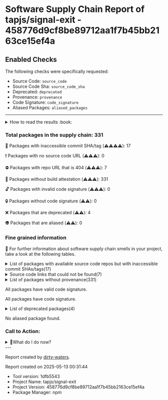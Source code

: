 
# Software Supply Chain Report of tapjs/signal-exit - 458776d9cf8be89712aa1f7b45bb2163ce15ef4a

## Enabled Checks
The following checks were specifically requested:

- Source Code: `source_code`
- Source Code Sha: `source_code_sha`
- Deprecated: `deprecated`
- Provenance: `provenance`
- Code Signature: `code_signature`
- Aliased Packages: `aliased_packages`

---


<details>
    <summary>How to read the results :book: </summary>
    
 Dirty-waters has analyzed your project dependencies and found different categories for each of them:

    
 - ⚠️⚠️⚠️⚠️ : critical severity 

    
 - ⚠️⚠️⚠️ : high severity 

    
 - ⚠️⚠️: medium severity 

    
 - ⚠️: low severity 

</details>
        

 ### Total packages in the supply chain: 331


:wrench: Packages with inaccessible commit SHA/tag (⚠️⚠️⚠️⚠️): 17

:heavy_exclamation_mark: Packages with no source code URL (⚠️⚠️⚠️): 0

:no_entry: Packages with repo URL that is 404 (⚠️⚠️⚠️): 7

:black_square_button: Packages without build attestation (⚠️⚠️⚠️): 331

:unlock: Packages with invalid code signature (⚠️⚠️⚠️): 0

:lock: Packages without code signature (⚠️⚠️): 0

:x: Packages that are deprecated (⚠️⚠️): 4

:alien: Packages that are aliased (⚠️⚠️): 0


### Fine grained information

:dolphin: For further information about software supply chain smells in your project, take a look at the following tables.

<details>
<summary>List of packages with available source code repos but with inaccessible commit SHAs/tags(17)</summary>
    


| package_name                         | sha_exists   | tag_version   | is_sha   | sha   | tag_url   | message                            |   status_code_for_sha | parent                            |
|:-------------------------------------|:-------------|:--------------|:---------|:------|:----------|:-----------------------------------|----------------------:|:----------------------------------|
| `@bcoe/v8-coverage@0.2.3`            | False        | `0.2.3`       | False    |       |           | No tags found in the repo          |                   200 | `[]`                              |
| `@tsconfig/node10@1.0.9`             | False        | `1.0.9`       | False    |       |           | No tags found in the repo          |                   200 | `[]`                              |
| `@tsconfig/node12@1.0.11`            | False        | `1.0.11`      | False    |       |           | No tags found in the repo          |                   200 | `[]`                              |
| `@tsconfig/node14@1.0.3`             | False        | `1.0.3`       | False    |       |           | No tags found in the repo          |                   200 | `[]`                              |
| `@tsconfig/node16@1.0.3`             | False        | `1.0.3`       | False    |       |           | No tags found in the repo          |                   200 | `[]`                              |
| `@types/cross-spawn@6.0.2`           | False        | `6.0.2`       | False    |       |           | Tag 6.0.2 not found in the repo    |                   404 | `[]`                              |
| `@types/istanbul-lib-coverage@2.0.4` | False        | `2.0.4`       | False    |       |           | Tag 2.0.4 not found in the repo    |                   404 | `[]`                              |
| `@types/node@18.15.11`               | False        | `18.15.11`    | False    |       |           | Tag 18.15.11 not found in the repo |                   404 | `[]`                              |
| `@types/prop-types@15.7.4`           | False        | `15.7.4`      | False    |       |           | Tag 15.7.4 not found in the repo   |                   404 | `[]`                              |
| `@types/react@17.0.52`               | False        | `17.0.52`     | False    |       |           | Tag 17.0.52 not found in the repo  |                   404 | `[]`                              |
| `@types/scheduler@0.16.2`            | False        | `0.16.2`      | False    |       |           | Tag 0.16.2 not found in the repo   |                   404 | `[]`                              |
| `@types/signal-exit@3.0.1`           | False        | `3.0.1`       | False    |       |           | Tag 3.0.1 not found in the repo    |                   404 | `[]`                              |
| `@types/tap@15.0.8`                  | False        | `15.0.8`      | False    |       |           | Tag 15.0.8 not found in the repo   |                   404 | `[]`                              |
| `@types/yoga-layout@1.9.2`           | False        | `1.9.2`       | False    |       |           | Tag 1.9.2 not found in the repo    |                   404 | `['yoga-layout-prebuilt@1.10.0']` |
| `react-reconciler@0.26.2`            | False        | `0.26.2`      | False    |       |           | Tag 0.26.2 not found in the repo   |                   404 | `[]`                              |
| `scheduler@0.20.2`                   | False        | `0.20.2`      | False    |       |           | Tag 0.20.2 not found in the repo   |                   404 | `[]`                              |
| `vscode-textmate@8.0.0`              | False        | `8.0.0`       | False    |       |           | Tag 8.0.0 not found in the repo    |                   404 | `[]`                              |
</details>

<details>
<summary>Source code links that could not be found(7)</summary>
    


|   index | package_name           | github_url                                   | github_exists   | parent                       |
|--------:|:-----------------------|:---------------------------------------------|:----------------|:-----------------------------|
|       1 | `archy@1.0.0`          | https://github.com/substack/node-archy       | False           | `[]`                         |
|       2 | `commondir@1.0.1`      | https://github.com/substack/node-commondir   | False           | `[]`                         |
|       3 | `concat-map@0.0.1`     | https://github.com/substack/node-concat-map  | False           | `['brace-expansion@1.1.11']` |
|       4 | `findit@2.0.0`         | https://github.com/substack/node-findit      | False           | `[]`                         |
|       5 | `shell-quote@1.7.3`    | https://github.com/substack/node-shell-quote | False           | `[]`                         |
|       6 | `unicode-length@2.0.2` | https://github.com/jviotti/unicode-length    | False           | `[]`                         |
|       7 | `unicode-length@2.1.0` | https://github.com/jviotti/unicode-length    | False           | `[]`                         |
</details>

<details>
<summary>List of packages without provenance(331)</summary>
    


| package_name                                       | provenance_in_version   | parent                                    |
|:---------------------------------------------------|:------------------------|:------------------------------------------|
| `@ampproject/remapping@2.1.2`                      | False                   | `[]`                                      |
| `@ampproject/remapping@2.2.1`                      | False                   | `[]`                                      |
| `@babel/code-frame@7.16.7`                         | False                   | `[]`                                      |
| `@babel/code-frame@7.21.4`                         | False                   | `[]`                                      |
| `@babel/compat-data@7.17.7`                        | False                   | `[]`                                      |
| `@babel/compat-data@7.21.4`                        | False                   | `[]`                                      |
| `@babel/core@7.17.8`                               | False                   | `[]`                                      |
| `@babel/core@7.21.4`                               | False                   | `[]`                                      |
| `@babel/generator@7.17.7`                          | False                   | `[]`                                      |
| `@babel/generator@7.21.4`                          | False                   | `[]`                                      |
| `@babel/helper-annotate-as-pure@7.16.7`            | False                   | `[]`                                      |
| `@babel/helper-compilation-targets@7.17.7`         | False                   | `[]`                                      |
| `@babel/helper-compilation-targets@7.21.4`         | False                   | `[]`                                      |
| `@babel/helper-environment-visitor@7.16.7`         | False                   | `[]`                                      |
| `@babel/helper-environment-visitor@7.18.9`         | False                   | `[]`                                      |
| `@babel/helper-function-name@7.16.7`               | False                   | `[]`                                      |
| `@babel/helper-function-name@7.21.0`               | False                   | `[]`                                      |
| `@babel/helper-get-function-arity@7.16.7`          | False                   | `[]`                                      |
| `@babel/helper-hoist-variables@7.16.7`             | False                   | `[]`                                      |
| `@babel/helper-hoist-variables@7.18.6`             | False                   | `[]`                                      |
| `@babel/helper-module-imports@7.16.7`              | False                   | `[]`                                      |
| `@babel/helper-module-imports@7.21.4`              | False                   | `[]`                                      |
| `@babel/helper-module-transforms@7.17.7`           | False                   | `[]`                                      |
| `@babel/helper-module-transforms@7.21.2`           | False                   | `[]`                                      |
| `@babel/helper-plugin-utils@7.16.7`                | False                   | `[]`                                      |
| `@babel/helper-simple-access@7.17.7`               | False                   | `[]`                                      |
| `@babel/helper-simple-access@7.20.2`               | False                   | `[]`                                      |
| `@babel/helper-split-export-declaration@7.16.7`    | False                   | `[]`                                      |
| `@babel/helper-split-export-declaration@7.18.6`    | False                   | `[]`                                      |
| `@babel/helper-string-parser@7.19.4`               | False                   | `[]`                                      |
| `@babel/helper-validator-identifier@7.16.7`        | False                   | `[]`                                      |
| `@babel/helper-validator-identifier@7.19.1`        | False                   | `[]`                                      |
| `@babel/helper-validator-option@7.16.7`            | False                   | `[]`                                      |
| `@babel/helper-validator-option@7.21.0`            | False                   | `[]`                                      |
| `@babel/helpers@7.17.8`                            | False                   | `[]`                                      |
| `@babel/helpers@7.21.0`                            | False                   | `[]`                                      |
| `@babel/highlight@7.16.10`                         | False                   | `[]`                                      |
| `@babel/highlight@7.18.6`                          | False                   | `[]`                                      |
| `@babel/parser@7.17.8`                             | False                   | `[]`                                      |
| `@babel/parser@7.21.4`                             | False                   | `[]`                                      |
| `@babel/plugin-proposal-object-rest-spread@7.17.3` | False                   | `[]`                                      |
| `@babel/plugin-syntax-jsx@7.16.7`                  | False                   | `[]`                                      |
| `@babel/plugin-syntax-object-rest-spread@7.8.3`    | False                   | `[]`                                      |
| `@babel/plugin-transform-destructuring@7.17.7`     | False                   | `[]`                                      |
| `@babel/plugin-transform-parameters@7.16.7`        | False                   | `[]`                                      |
| `@babel/plugin-transform-react-jsx@7.17.3`         | False                   | `[]`                                      |
| `@babel/template@7.16.7`                           | False                   | `[]`                                      |
| `@babel/template@7.20.7`                           | False                   | `[]`                                      |
| `@babel/traverse@7.17.3`                           | False                   | `[]`                                      |
| `@babel/traverse@7.21.4`                           | False                   | `[]`                                      |
| `@babel/types@7.17.0`                              | False                   | `[]`                                      |
| `@babel/types@7.21.4`                              | False                   | `[]`                                      |
| `@bcoe/v8-coverage@0.2.3`                          | False                   | `[]`                                      |
| `@cspotcode/source-map-support@0.8.1`              | False                   | `[]`                                      |
| `@isaacs/import-jsx@4.0.1`                         | False                   | `[]`                                      |
| `@istanbuljs/load-nyc-config@1.1.0`                | False                   | `[]`                                      |
| `@istanbuljs/schema@0.1.3`                         | False                   | `[]`                                      |
| `@jridgewell/gen-mapping@0.3.3`                    | False                   | `[]`                                      |
| `@jridgewell/resolve-uri@3.0.5`                    | False                   | `[]`                                      |
| `@jridgewell/resolve-uri@3.1.0`                    | False                   | `['@jridgewell/trace-mapping@0.3.18']`    |
| `@jridgewell/set-array@1.1.2`                      | False                   | `[]`                                      |
| `@jridgewell/sourcemap-codec@1.4.11`               | False                   | `[]`                                      |
| `@jridgewell/sourcemap-codec@1.4.14`               | False                   | `['@jridgewell/trace-mapping@0.3.18']`    |
| `@jridgewell/sourcemap-codec@1.4.15`               | False                   | `[]`                                      |
| `@jridgewell/trace-mapping@0.3.18`                 | False                   | `[]`                                      |
| `@jridgewell/trace-mapping@0.3.4`                  | False                   | `[]`                                      |
| `@jridgewell/trace-mapping@0.3.9`                  | False                   | `['@cspotcode/source-map-support@0.8.1']` |
| `@tsconfig/node10@1.0.9`                           | False                   | `[]`                                      |
| `@tsconfig/node12@1.0.11`                          | False                   | `[]`                                      |
| `@tsconfig/node14@1.0.3`                           | False                   | `[]`                                      |
| `@tsconfig/node16@1.0.3`                           | False                   | `[]`                                      |
| `@types/cross-spawn@6.0.2`                         | False                   | `[]`                                      |
| `@types/istanbul-lib-coverage@2.0.4`               | False                   | `[]`                                      |
| `@types/node@18.15.11`                             | False                   | `[]`                                      |
| `@types/prop-types@15.7.4`                         | False                   | `[]`                                      |
| `@types/react@17.0.52`                             | False                   | `[]`                                      |
| `@types/scheduler@0.16.2`                          | False                   | `[]`                                      |
| `@types/signal-exit@3.0.1`                         | False                   | `[]`                                      |
| `@types/tap@15.0.8`                                | False                   | `[]`                                      |
| `@types/yoga-layout@1.9.2`                         | False                   | `['yoga-layout-prebuilt@1.10.0']`         |
| `acorn-walk@8.2.0`                                 | False                   | `[]`                                      |
| `acorn@8.8.2`                                      | False                   | `[]`                                      |
| `aggregate-error@3.1.0`                            | False                   | `[]`                                      |
| `ansi-escapes@4.3.2`                               | False                   | `[]`                                      |
| `ansi-regex@2.1.1`                                 | False                   | `[]`                                      |
| `ansi-regex@5.0.1`                                 | False                   | `[]`                                      |
| `ansi-sequence-parser@1.1.0`                       | False                   | `[]`                                      |
| `ansi-styles@3.2.1`                                | False                   | `[]`                                      |
| `ansi-styles@4.3.0`                                | False                   | `[]`                                      |
| `ansicolors@0.3.2`                                 | False                   | `[]`                                      |
| `anymatch@3.1.3`                                   | False                   | `[]`                                      |
| `append-transform@2.0.0`                           | False                   | `[]`                                      |
| `archy@1.0.0`                                      | False                   | `[]`                                      |
| `arg@4.1.3`                                        | False                   | `[]`                                      |
| `argparse@1.0.10`                                  | False                   | `[]`                                      |
| `astral-regex@2.0.0`                               | False                   | `[]`                                      |
| `async-hook-domain@2.0.4`                          | False                   | `[]`                                      |
| `auto-bind@4.0.0`                                  | False                   | `['ink@3.2.0']`                           |
| `balanced-match@1.0.2`                             | False                   | `[]`                                      |
| `binary-extensions@2.2.0`                          | False                   | `[]`                                      |
| `bind-obj-methods@3.0.0`                           | False                   | `[]`                                      |
| `brace-expansion@1.1.11`                           | False                   | `[]`                                      |
| `brace-expansion@2.0.1`                            | False                   | `[]`                                      |
| `braces@3.0.2`                                     | False                   | `[]`                                      |
| `browserslist@4.20.2`                              | False                   | `[]`                                      |
| `browserslist@4.21.5`                              | False                   | `[]`                                      |
| `buffer-from@1.1.2`                                | False                   | `[]`                                      |
| `c8@7.13.0`                                        | False                   | `[]`                                      |
| `caching-transform@4.0.0`                          | False                   | `[]`                                      |
| `caller-callsite@4.1.0`                            | False                   | `[]`                                      |
| `caller-path@3.0.1`                                | False                   | `[]`                                      |
| `callsites@3.1.0`                                  | False                   | `[]`                                      |
| `camelcase@5.3.1`                                  | False                   | `[]`                                      |
| `caniuse-lite@1.0.30001319`                        | False                   | `[]`                                      |
| `caniuse-lite@1.0.30001478`                        | False                   | `[]`                                      |
| `cardinal@2.1.1`                                   | False                   | `[]`                                      |
| `chalk@2.4.2`                                      | False                   | `[]`                                      |
| `chalk@3.0.0`                                      | False                   | `[]`                                      |
| `chalk@4.1.2`                                      | False                   | `[]`                                      |
| `chokidar@3.5.3`                                   | False                   | `[]`                                      |
| `ci-info@2.0.0`                                    | False                   | `[]`                                      |
| `clean-stack@2.2.0`                                | False                   | `[]`                                      |
| `cli-boxes@2.2.1`                                  | False                   | `[]`                                      |
| `cli-cursor@3.1.0`                                 | False                   | `[]`                                      |
| `cli-truncate@2.1.0`                               | False                   | `[]`                                      |
| `cliui@6.0.0`                                      | False                   | `[]`                                      |
| `cliui@7.0.4`                                      | False                   | `[]`                                      |
| `code-excerpt@3.0.0`                               | False                   | `[]`                                      |
| `color-convert@1.9.3`                              | False                   | `[]`                                      |
| `color-convert@2.0.1`                              | False                   | `[]`                                      |
| `color-name@1.1.3`                                 | False                   | `['color-convert@1.9.3']`                 |
| `color-name@1.1.4`                                 | False                   | `[]`                                      |
| `color-support@1.1.3`                              | False                   | `[]`                                      |
| `commondir@1.0.1`                                  | False                   | `[]`                                      |
| `concat-map@0.0.1`                                 | False                   | `['brace-expansion@1.1.11']`              |
| `convert-source-map@1.8.0`                         | False                   | `[]`                                      |
| `convert-source-map@1.9.0`                         | False                   | `[]`                                      |
| `convert-to-spaces@1.0.2`                          | False                   | `[]`                                      |
| `create-require@1.1.1`                             | False                   | `[]`                                      |
| `cross-spawn@7.0.3`                                | False                   | `[]`                                      |
| `csstype@3.0.11`                                   | False                   | `[]`                                      |
| `debug@4.3.4`                                      | False                   | `[]`                                      |
| `decamelize@1.2.0`                                 | False                   | `[]`                                      |
| `default-require-extensions@3.0.1`                 | False                   | `[]`                                      |
| `diff@4.0.2`                                       | False                   | `[]`                                      |
| `electron-to-chromium@1.4.365`                     | False                   | `[]`                                      |
| `electron-to-chromium@1.4.89`                      | False                   | `[]`                                      |
| `emoji-regex@8.0.0`                                | False                   | `[]`                                      |
| `es6-error@4.1.1`                                  | False                   | `[]`                                      |
| `escalade@3.1.1`                                   | False                   | `[]`                                      |
| `escape-string-regexp@1.0.5`                       | False                   | `[]`                                      |
| `escape-string-regexp@2.0.0`                       | False                   | `[]`                                      |
| `esprima@4.0.1`                                    | False                   | `[]`                                      |
| `events-to-array@1.1.2`                            | False                   | `[]`                                      |
| `fill-range@7.0.1`                                 | False                   | `[]`                                      |
| `find-cache-dir@3.3.2`                             | False                   | `[]`                                      |
| `find-up@4.1.0`                                    | False                   | `[]`                                      |
| `find-up@5.0.0`                                    | False                   | `[]`                                      |
| `findit@2.0.0`                                     | False                   | `[]`                                      |
| `foreground-child@2.0.0`                           | False                   | `[]`                                      |
| `fromentries@1.3.2`                                | False                   | `[]`                                      |
| `fs-exists-cached@1.0.0`                           | False                   | `[]`                                      |
| `fs.realpath@1.0.0`                                | False                   | `[]`                                      |
| `fsevents@2.3.2`                                   | False                   | `[]`                                      |
| `function-loop@2.0.1`                              | False                   | `[]`                                      |
| `gensync@1.0.0-beta.2`                             | False                   | `[]`                                      |
| `get-caller-file@2.0.5`                            | False                   | `[]`                                      |
| `get-package-type@0.1.0`                           | False                   | `[]`                                      |
| `glob-parent@5.1.2`                                | False                   | `[]`                                      |
| `glob@7.2.3`                                       | False                   | `[]`                                      |
| `globals@11.12.0`                                  | False                   | `[]`                                      |
| `graceful-fs@4.2.11`                               | False                   | `[]`                                      |
| `has-flag@3.0.0`                                   | False                   | `[]`                                      |
| `has-flag@4.0.0`                                   | False                   | `[]`                                      |
| `hasha@5.2.2`                                      | False                   | `[]`                                      |
| `html-escaper@2.0.2`                               | False                   | `[]`                                      |
| `imurmurhash@0.1.4`                                | False                   | `[]`                                      |
| `indent-string@4.0.0`                              | False                   | `[]`                                      |
| `inflight@1.0.6`                                   | False                   | `[]`                                      |
| `inherits@2.0.4`                                   | False                   | `[]`                                      |
| `ink@3.2.0`                                        | False                   | `[]`                                      |
| `is-binary-path@2.1.0`                             | False                   | `[]`                                      |
| `is-ci@2.0.0`                                      | False                   | `[]`                                      |
| `is-extglob@2.1.1`                                 | False                   | `[]`                                      |
| `is-fullwidth-code-point@3.0.0`                    | False                   | `[]`                                      |
| `is-glob@4.0.3`                                    | False                   | `[]`                                      |
| `is-number@7.0.0`                                  | False                   | `[]`                                      |
| `is-stream@2.0.1`                                  | False                   | `[]`                                      |
| `is-typedarray@1.0.0`                              | False                   | `[]`                                      |
| `is-windows@1.0.2`                                 | False                   | `[]`                                      |
| `isexe@2.0.0`                                      | False                   | `[]`                                      |
| `istanbul-lib-coverage@3.2.0`                      | False                   | `[]`                                      |
| `istanbul-lib-hook@3.0.0`                          | False                   | `[]`                                      |
| `istanbul-lib-instrument@4.0.3`                    | False                   | `[]`                                      |
| `istanbul-lib-processinfo@2.0.3`                   | False                   | `[]`                                      |
| `istanbul-lib-report@3.0.0`                        | False                   | `[]`                                      |
| `istanbul-lib-source-maps@4.0.1`                   | False                   | `[]`                                      |
| `istanbul-reports@3.1.5`                           | False                   | `[]`                                      |
| `jackspeak@1.4.2`                                  | False                   | `[]`                                      |
| `js-tokens@4.0.0`                                  | False                   | `[]`                                      |
| `js-yaml@3.14.1`                                   | False                   | `[]`                                      |
| `jsesc@2.5.2`                                      | False                   | `[]`                                      |
| `json5@2.2.3`                                      | False                   | `[]`                                      |
| `jsonc-parser@3.2.0`                               | False                   | `[]`                                      |
| `libtap@1.4.0`                                     | False                   | `[]`                                      |
| `locate-path@5.0.0`                                | False                   | `[]`                                      |
| `locate-path@6.0.0`                                | False                   | `[]`                                      |
| `lodash.flattendeep@4.4.0`                         | False                   | `[]`                                      |
| `lodash@4.17.21`                                   | False                   | `[]`                                      |
| `loose-envify@1.4.0`                               | False                   | `[]`                                      |
| `lru-cache@5.1.1`                                  | False                   | `[]`                                      |
| `lunr@2.3.9`                                       | False                   | `[]`                                      |
| `make-dir@3.1.0`                                   | False                   | `[]`                                      |
| `make-error@1.3.6`                                 | False                   | `[]`                                      |
| `marked@4.3.0`                                     | False                   | `[]`                                      |
| `mimic-fn@2.1.0`                                   | False                   | `[]`                                      |
| `minimatch@3.1.2`                                  | False                   | `[]`                                      |
| `minimatch@7.4.6`                                  | False                   | `[]`                                      |
| `minipass@3.3.4`                                   | False                   | `[]`                                      |
| `minipass@3.3.6`                                   | False                   | `[]`                                      |
| `mkdirp@1.0.4`                                     | False                   | `[]`                                      |
| `ms@2.1.2`                                         | False                   | `['debug@4.3.4']`                         |
| `node-preload@0.2.1`                               | False                   | `[]`                                      |
| `node-releases@2.0.10`                             | False                   | `[]`                                      |
| `node-releases@2.0.2`                              | False                   | `[]`                                      |
| `normalize-path@3.0.0`                             | False                   | `[]`                                      |
| `nyc@15.1.0`                                       | False                   | `[]`                                      |
| `object-assign@4.1.1`                              | False                   | `[]`                                      |
| `once@1.4.0`                                       | False                   | `[]`                                      |
| `onetime@5.1.2`                                    | False                   | `[]`                                      |
| `opener@1.5.2`                                     | False                   | `[]`                                      |
| `own-or-env@1.0.2`                                 | False                   | `[]`                                      |
| `own-or@1.0.0`                                     | False                   | `[]`                                      |
| `p-limit@2.3.0`                                    | False                   | `[]`                                      |
| `p-limit@3.1.0`                                    | False                   | `[]`                                      |
| `p-locate@4.1.0`                                   | False                   | `[]`                                      |
| `p-locate@5.0.0`                                   | False                   | `[]`                                      |
| `p-map@3.0.0`                                      | False                   | `[]`                                      |
| `p-try@2.2.0`                                      | False                   | `[]`                                      |
| `package-hash@4.0.0`                               | False                   | `[]`                                      |
| `patch-console@1.0.0`                              | False                   | `[]`                                      |
| `path-exists@4.0.0`                                | False                   | `[]`                                      |
| `path-is-absolute@1.0.1`                           | False                   | `[]`                                      |
| `path-key@3.1.1`                                   | False                   | `[]`                                      |
| `picocolors@1.0.0`                                 | False                   | `[]`                                      |
| `picomatch@2.3.1`                                  | False                   | `[]`                                      |
| `pkg-dir@4.2.0`                                    | False                   | `[]`                                      |
| `prettier@2.8.7`                                   | False                   | `[]`                                      |
| `process-on-spawn@1.0.0`                           | False                   | `[]`                                      |
| `punycode@2.1.1`                                   | False                   | `[]`                                      |
| `punycode@2.3.0`                                   | False                   | `[]`                                      |
| `react-devtools-core@4.24.1`                       | False                   | `[]`                                      |
| `react-reconciler@0.26.2`                          | False                   | `[]`                                      |
| `react@17.0.2`                                     | False                   | `[]`                                      |
| `readdirp@3.6.0`                                   | False                   | `[]`                                      |
| `redeyed@2.1.1`                                    | False                   | `[]`                                      |
| `release-zalgo@1.0.0`                              | False                   | `[]`                                      |
| `require-directory@2.1.1`                          | False                   | `[]`                                      |
| `require-main-filename@2.0.0`                      | False                   | `[]`                                      |
| `resolve-from@3.0.0`                               | False                   | `[]`                                      |
| `resolve-from@5.0.0`                               | False                   | `[]`                                      |
| `restore-cursor@3.1.0`                             | False                   | `[]`                                      |
| `rimraf@3.0.2`                                     | False                   | `[]`                                      |
| `safe-buffer@5.1.2`                                | False                   | `[]`                                      |
| `scheduler@0.20.2`                                 | False                   | `[]`                                      |
| `semver@6.3.0`                                     | False                   | `[]`                                      |
| `set-blocking@2.0.0`                               | False                   | `[]`                                      |
| `shebang-command@2.0.0`                            | False                   | `[]`                                      |
| `shebang-regex@3.0.0`                              | False                   | `[]`                                      |
| `shell-quote@1.7.3`                                | False                   | `[]`                                      |
| `shiki@0.14.1`                                     | False                   | `[]`                                      |
| `signal-exit@3.0.7`                                | False                   | `[]`                                      |
| `slice-ansi@3.0.0`                                 | False                   | `[]`                                      |
| `source-map-support@0.5.21`                        | False                   | `[]`                                      |
| `source-map@0.5.7`                                 | False                   | `[]`                                      |
| `source-map@0.6.1`                                 | False                   | `[]`                                      |
| `spawn-wrap@2.0.0`                                 | False                   | `[]`                                      |
| `sprintf-js@1.0.3`                                 | False                   | `[]`                                      |
| `stack-utils@2.0.5`                                | False                   | `[]`                                      |
| `stack-utils@2.0.6`                                | False                   | `[]`                                      |
| `string-width@4.2.3`                               | False                   | `[]`                                      |
| `strip-ansi@3.0.1`                                 | False                   | `[]`                                      |
| `strip-ansi@6.0.1`                                 | False                   | `[]`                                      |
| `strip-bom@4.0.0`                                  | False                   | `[]`                                      |
| `supports-color@5.5.0`                             | False                   | `[]`                                      |
| `supports-color@7.2.0`                             | False                   | `[]`                                      |
| `tap-mocha-reporter@5.0.3`                         | False                   | `[]`                                      |
| `tap-parser@11.0.2`                                | False                   | `[]`                                      |
| `tap-yaml@1.0.2`                                   | False                   | `[]`                                      |
| `tap@16.3.4`                                       | False                   | `[]`                                      |
| `tcompare@5.0.7`                                   | False                   | `[]`                                      |
| `test-exclude@6.0.0`                               | False                   | `[]`                                      |
| `to-fast-properties@2.0.0`                         | False                   | `[]`                                      |
| `to-regex-range@5.0.1`                             | False                   | `[]`                                      |
| `treport@3.0.4`                                    | False                   | `[]`                                      |
| `trivial-deferred@1.1.2`                           | False                   | `[]`                                      |
| `ts-node@10.9.1`                                   | False                   | `[]`                                      |
| `type-fest@0.12.0`                                 | False                   | `[]`                                      |
| `type-fest@0.21.3`                                 | False                   | `[]`                                      |
| `type-fest@0.8.1`                                  | False                   | `[]`                                      |
| `typedarray-to-buffer@3.1.5`                       | False                   | `[]`                                      |
| `typedoc@0.23.28`                                  | False                   | `[]`                                      |
| `typescript@5.0.4`                                 | False                   | `[]`                                      |
| `unicode-length@2.0.2`                             | False                   | `[]`                                      |
| `unicode-length@2.1.0`                             | False                   | `[]`                                      |
| `update-browserslist-db@1.0.10`                    | False                   | `[]`                                      |
| `uuid@8.3.2`                                       | False                   | `[]`                                      |
| `v8-compile-cache-lib@3.0.1`                       | False                   | `[]`                                      |
| `v8-to-istanbul@9.1.0`                             | False                   | `[]`                                      |
| `vscode-oniguruma@1.7.0`                           | False                   | `[]`                                      |
| `vscode-textmate@8.0.0`                            | False                   | `[]`                                      |
| `which-module@2.0.0`                               | False                   | `[]`                                      |
| `which@2.0.2`                                      | False                   | `[]`                                      |
| `widest-line@3.1.0`                                | False                   | `[]`                                      |
| `wrap-ansi@6.2.0`                                  | False                   | `[]`                                      |
| `wrap-ansi@7.0.0`                                  | False                   | `[]`                                      |
| `wrappy@1.0.2`                                     | False                   | `[]`                                      |
| `write-file-atomic@3.0.3`                          | False                   | `[]`                                      |
| `ws@7.5.7`                                         | False                   | `[]`                                      |
| `y18n@4.0.3`                                       | False                   | `[]`                                      |
| `y18n@5.0.8`                                       | False                   | `[]`                                      |
| `yallist@3.1.1`                                    | False                   | `[]`                                      |
| `yallist@4.0.0`                                    | False                   | `[]`                                      |
| `yaml@1.10.2`                                      | False                   | `[]`                                      |
| `yargs-parser@18.1.3`                              | False                   | `[]`                                      |
| `yargs-parser@20.2.9`                              | False                   | `[]`                                      |
| `yargs@15.4.1`                                     | False                   | `[]`                                      |
| `yargs@16.2.0`                                     | False                   | `[]`                                      |
| `yn@3.1.1`                                         | False                   | `['ts-node@10.9.1']`                      |
| `yocto-queue@0.1.0`                                | False                   | `[]`                                      |
| `yoga-layout-prebuilt@1.10.0`                      | False                   | `[]`                                      |
</details>

All packages have valid code signature.

All packages have code signature.

<details>
<summary>List of deprecated packages(4)</summary>
    


| package_name                                       | deprecated_in_version   | all_deprecated   | parent   |
|:---------------------------------------------------|:------------------------|:-----------------|:---------|
| `@babel/plugin-proposal-object-rest-spread@7.17.3` | True                    | True             | `[]`     |
| `glob@7.2.3`                                       | True                    | False            | `[]`     |
| `inflight@1.0.6`                                   | True                    | True             | `[]`     |
| `rimraf@3.0.2`                                     | True                    | False            | `[]`     |
</details>

No aliased package found.

### Call to Action:

<details>
<summary>👻What do I do now? </summary>


For packages **without source code & accessible SHA/release tags**:

- **Why?** Missing or inaccessible source code makes it impossible to audit the package for security vulnerabilities or malicious code.

1. Pull Request to the maintainer of dependency, requesting correct repository metadata and proper versioning/tagging. 


For **deprecated** packages:

- **Why?** Deprecated packages may contain known security issues and are no longer maintained, putting your project at risk.

1. Confirm the maintainer's deprecation intention 
2. Check for not deprecated versions

For packages **without code signature**:

- **Why?** Code signatures help verify the authenticity and integrity of the package, ensuring it hasn't been tampered with.

1. Open an issue in the dependency's repository to request the inclusion of code signature in the CI/CD pipeline. 


For packages **with invalid code signature**:

- **Why?** Invalid signatures could indicate tampering or compromised build processes.

1. It's recommended to verify the code signature and contact the maintainer to fix the issue.

For packages **without provenance**:

- **Why?** Without provenance, there's no way to verify that the package was built from the claimed source code, making supply chain attacks possible.

1. Open an issue in the dependency's repository to request the inclusion of provenance and build attestation in the CI/CD pipeline.

For packages that are **aliased**:

- **Why?** Aliased packages may hide malicious dependencies under seemingly legitimate names.

1. Check the aliased package and its repository to verify the alias is not malicious.
</details>
---

Report created by [dirty-waters](https://github.com/chains-project/dirty-waters/).

Report created on 2025-05-13 00:31:44
- Tool version: 1dfb5543
- Project Name: tapjs/signal-exit
- Project Version: 458776d9cf8be89712aa1f7b45bb2163ce15ef4a
- Package Manager: npm

